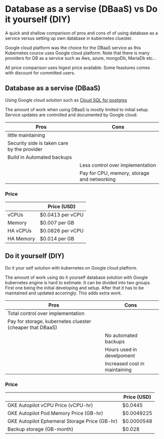 # Database as a servise (DBaaS) vs Do it yourself (DIY)
A quick and shallow comparison of pros and cons of of using database as a service versus setting up own database in kubernetes cluester.

Google cloud platform was the choice for the DBaaS service as this Kubernetes cource uses Google cloud platform. Note that there is many providers for DB as a service such as Aws, azure, mongoDb, MariaDb etc...

All price comparison uses higest price available. Some feastures comes with discount for committed users.

## Database as a servise (DBaaS)
Using Google cloud solution such as [Cloud SQL for postgres](https://cloud.google.com/sql/postgresql)

The amount of work when using DBaaS is mostly limited to initial setup. Service updates are controlled and documented by Google cloud.

| Pros                                        | Cons                                        |
| ------------------------------------------- | ------------------------------------------- |
| little maintaining                          |                                             |
| Security side is taken care by the provider |                                             |
| Build in Automated backups                  |                                             |
|                                             | Less control over implementation            |
|                                             | Pay for CPU, memory, storage and networking |

### Price
|           | Price (USD)      |
| --------- | ---------------- |
| vCPUs     | $0.0413 per vCPU |
| Memory    | $0.007 per GB    |
| HA vCPUs  | $0.0826 per vCPU |
| HA Memory | $0.014 per GB    |

## Do it yourself (DIY)
Do it your self solution with kubernetes on Google cloud platform.

The amount of work using do it yourself database solution with Google kubernetes engine is hard to estimate. It can be divided into two groups. First one being the initial developing and setup. After that it has to be maintained and updated accoringly. This adds extra work. 

| Pros                                                      | Cons                          |
| --------------------------------------------------------- | ----------------------------- |
| Total control over implementation                         |                               |
| Pay for storage, kubernetes cluester (cheaper that DBaaS) |                               |
|                                                           | No automated backups          |
|                                                           | Hours used in develpoment     |
|                                                           | Increased cost in maintaining |

### Price
|                                               | Price (USD) |
| --------------------------------------------- | ----------- |
| GKE Autopilot vCPU Price (vCPU-hr)            | $0.0445     |
| GKE Autopilot Pod Memory Price (GB-hr)        | $0.0049225  |
| GKE Autopilot Ephemeral Storage Price (GB-hr) | $0.0000548  |
| Backup storage (GB-month)                     | $0.028      |
